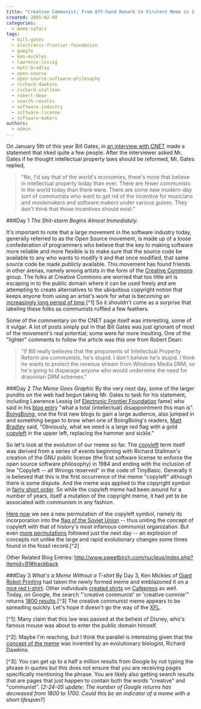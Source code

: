 ```yaml
---
title: "Creative Communist: From Off-hand Remark to Virulent Meme in 3 Days"
created: 2005-02-08
categories: 
  - meme-safari
tags: 
  - bill-gates
  - electronic-frontier-foundation
  - google
  - ken-mickles
  - lawrence-lessig
  - matt-bradley
  - open-source
  - open-source-software-philosophy
  - richard-dawkins
  - richard-stallman
  - robert-dean
  - search-results
  - software-industry
  - software-license
  - software-makers
authors: 
  - admin
---
```


On January 5th of this year Bill Gates, in [an interview with CNET](http://news.com.com/Gates+taking+a+seat+in+your+den/2008-1041_3-5514121-4.html?tag=st.num) made a statement that irked quite a few people. After the interviewer asked Mr. Gates if he thought intellectual property laws should be reformed, Mr. Gates replied,

> "No, I'd say that of the world's economies, there's more that believe in intellectual property today than ever. There are fewer communists in the world today than there were. There are some new modern-day sort of communists who want to get rid of the incentive for musicians and moviemakers and software makers under various guises. They don't think that those incentives should exist."

###Day 1 _The Shit-storm Begins Almost Immediately._

It's important to note that a large movement in the software industry today, generally referred to as the Open Source movement, is made up of a loose confederation of programmers who believe that the key to making software more reliable and more flexible is to make sure that the source code be available to any who wants to modify it and that once modified, that same source code be made publicly available. This movement has found friends in other arenas, namely among artists in the form of the [Creative Commons](http://creativecommons.org/) group. The folks at Creative Commons are worried that too little art is escaping in to the public domain where it can be used freely and are attempting to create alternatives to the ubiquitous copyright notion that keeps anyone from using an artist's work for what is becoming an [increasingly long period of time](http://en.wikipedia.org/wiki/Sonny_Bono_Copyright_Term_Extension_Act).\[^1\] So it shouldn't come as a surprise that labeling these folks as communists ruffled a few feathers.

Some of the commentary on the CNET page itself was interesting, some of it vulgar. A lot of posts simply put in that Bill Gates was just ignorant of most of the movement's real potential; some were far more insulting. One of the "lighter" comments to follow the article was this one from Robert Dean:

> "If Bill really believes that the proponents of Intellectual Property Reform are communists, he's stupid. I don't believe he's stupid. I think he wants to protect the revenue stream from Windows Media DRM, so he's going to disparage anyone who would undermine the need for draconian DRM schemes."

###Day 2 _The Meme Goes Graphic_ By the very next day, some of the larger pundits on the web had begun taking Mr. Gates to task for his statement, including Lawrence Lessig (of [Electronic Frontier Foundation](http://www.eff/org) fame) who said in his [blog entry](http://www.lessig.org/blog/archives/002379.shtml) "what a total (intellectual) disappointment this man is". [BoingBoing](http://www.boingboing.net), one the first new blogs to gain a large audience, also jumped in and something began to brew when one of BoingBoing's readers, [Matt Bradley](http://machination.org/) said, "Obviously, what we need is a large red flag with a gold [copyleft](http://en.wikipedia.org/wiki/Copyleft) in the upper left, replacing the hammer and sickle."

So let's look at the evolution of our meme so far. The [copyleft](http://en.wikipedia.org/wiki/Copyleft) term itself was derived from a series of events beginning with Richard Stallman's creation of the GNU public license (the first software license to enforce the open source software philosophy) in 1984 and ending with the inclusion of line "Copyleft -- all Wrongs reserved" in the code of TinyBasic. Generally it is believed that this is the first occurrence of the meme "copyleft" although there is some dispute. And the meme was applied to the copyright symbol in [fairly short order](http://en.wikipedia.org/wiki/Image:Copyleft.png). So while the copyleft meme had been around for a number of years, itself a mutation of the copyright meme, it had yet to be associated with communism in any fashion.

[Here now](http://www.boingboing.net/2005/01/05/bill_gates_free_cult.html) we see a new permutation of the copyleft symbol, namely its incorporation into the [flag of the Soviet Union](http://www.geographic.org/flags/ussr_flags.html) -- thus uniting the concept of copyleft with that of history's most infamous communist organization. But even [more permutations](http://home.nc.rr.com/frijole//copyleft/) followed just the next day -- an explosion of concepts not unlike the large and rapid evolutionary changes some times found in the fossil record.\[^2\]

Other Related Blog Entries: http://www.sweetbirch.com/nucleus/index.php?itemid=91#trackback

###Day 3 _What's a Meme Without a T-shirt_ By Day 3, Ken Mickles of [Giant Robot Printing](http://www.giantrobotprinting.com/) had taken the newly formed meme and emblazoned it on a [nice red t-shirt](http://www.giantrobotprinting.com/). Other individuals [created shirts](http://www.cafepress.com/creativecommies) on [Cafepress](http://www.cafepress.com) as well. Today, on Google, the search "'creative communist' or 'creative commie'" returns [1800 results](http://www.google.com/search?q=%22creative+commie%22+OR+%22creative+communist%22&ie=UTF-8&oe=UTF-8).\[^3\] The creative communist meme appears to be spreading quickly. Let's hope it doesn't go the way of the [XFL](http://www.officialxfl.com/).

\[^1\]: Many claim that this law was passed at the behest of Disney, who's famous mouse was about to enter the public domain himself.

\[^2\]: Maybe I'm reaching, but I think the parallel is interesting given that the [concept of the meme](http://banapana.troped.com/archives/2005/02/momentary_test.html#more) was invented by an evolutionary biologist, Richard Dawkins.

\[^3\]: You can get up to a half a million results from Google by not typing the phrase in quotes but this does not ensure that you are receiving pages specifically mentioning the phrase. You are likely also getting search results that are pages that just happen to contain both the words "creative" and "communist". \[_2-24-05 update: The number of Google returns has decreased from 1800 to 1700. Could this be an indicator of a meme with a short lifespan?_\]
